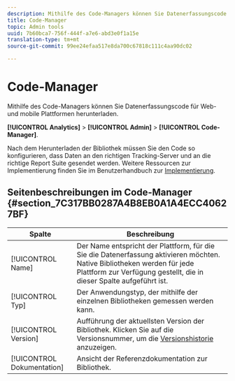 ```yaml
---
description: Mithilfe des Code-Managers können Sie Datenerfassungscode für Web- und mobile Plattformen herunterladen.
title: Code-Manager
topic: Admin tools
uuid: 7b60bca7-756f-444f-a7e6-abd3e0f1a15e
translation-type: tm+mt
source-git-commit: 99ee24efaa517e8da700c67818c111c4aa90dc02

---
```



# Code-Manager

Mithilfe des Code-Managers können Sie Datenerfassungscode für Web- und mobile Plattformen herunterladen.

**[!UICONTROL Analytics]** &gt; **[!UICONTROL Admin]** &gt; **[!UICONTROL Code-Manager]**.

Nach dem Herunterladen der Bibliothek müssen Sie den Code so konfigurieren, dass Daten an den richtigen Tracking-Server und an die richtige Report Suite gesendet werden. Weitere Ressourcen zur Implementierung finden Sie im Benutzerhandbuch zur [Implementierung](/help/implement/home.md).

## Seitenbeschreibungen im Code-Manager {#section_7C317BB0287A4B8EB0A1A4ECC40627BF}

| Spalte | Beschreibung |
|--- |--- |
| [!UICONTROL Name] | Der Name entspricht der Plattform, für die Sie die Datenerfassung aktivieren möchten. Native Bibliotheken werden für jede Plattform zur Verfügung gestellt, die in dieser Spalte aufgeführt ist. |
| [!UICONTROL Typ] | Der Anwendungstyp, der mithilfe der einzelnen Bibliotheken gemessen werden kann. |
| [!UICONTROL Version] | Aufführung der aktuellsten Version der Bibliothek. Klicken Sie auf die Versionsnummer, um die [Versionshistorie](https://marketing.adobe.com/resources/help/en_US/sc/appmeasurement/release/) anzuzeigen. |
| [!UICONTROL Dokumentation] | Ansicht der Referenzdokumentation zur Bibliothek. |
